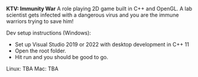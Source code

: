 **KTV: Immunity War** 
A role playing 2D game built in C++ and OpenGL. 
A lab scientist gets infected with a dangerous virus and you are the immune warriors trying to save him! 


Dev setup instructions (Windows): 
- Set up Visual Studio 2019 or 2022 with desktop development in C++ 11 
- Open the root folder. 
- Hit run and you should be good to go. 

Linux: TBA 
Mac: TBA 
